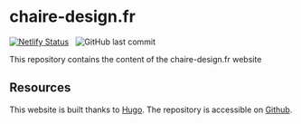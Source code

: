 # chaire-design.fr

[![Netlify Status](https://api.netlify.com/api/v1/badges/3343ad67-f01e-4f42-9981-bd25df75bebf/deploy-status)](https://app.netlify.com/sites/chairedesign/deploys) &nbsp; ![GitHub last commit](https://img.shields.io/github/last-commit/picchono/CDJPfr)


This repository contains the content of the chaire-design.fr website

## Resources

This website is built thanks to [Hugo](https://gohugo.io/). The repository is accessible on [Github](https://github.com/picchono/plevy).
